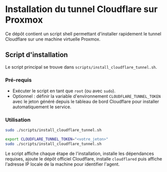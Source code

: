 # Installation du tunnel Cloudflare sur Proxmox

Ce dépôt contient un script shell permettant d'installer rapidement le tunnel Cloudflare sur une machine virtuelle Proxmox.

## Script d'installation

Le script principal se trouve dans `scripts/install_cloudflare_tunnel.sh`.

### Pré-requis
- Exécuter le script en tant que `root` (ou avec `sudo`).
- Optionnel : définir la variable d'environnement `CLOUDFLARE_TUNNEL_TOKEN` avec le jeton généré depuis le tableau de bord Cloudflare pour installer automatiquement le service.

### Utilisation
```bash
sudo ./scripts/install_cloudflare_tunnel.sh
```

```bash
export CLOUDFLARE_TUNNEL_TOKEN="<votre_jeton>"
sudo ./scripts/install_cloudflare_tunnel.sh
```

Le script affiche chaque étape de l'installation, installe les dépendances requises, ajoute le dépôt officiel Cloudflare, installe `cloudflared` puis affiche l'adresse IP locale de la machine pour identifier l'agent.
